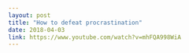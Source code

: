```yaml
---
layout: post
title: "How to defeat procrastination"
date: 2018-04-03
link: https://www.youtube.com/watch?v=mhFQA998WiA
---
```


